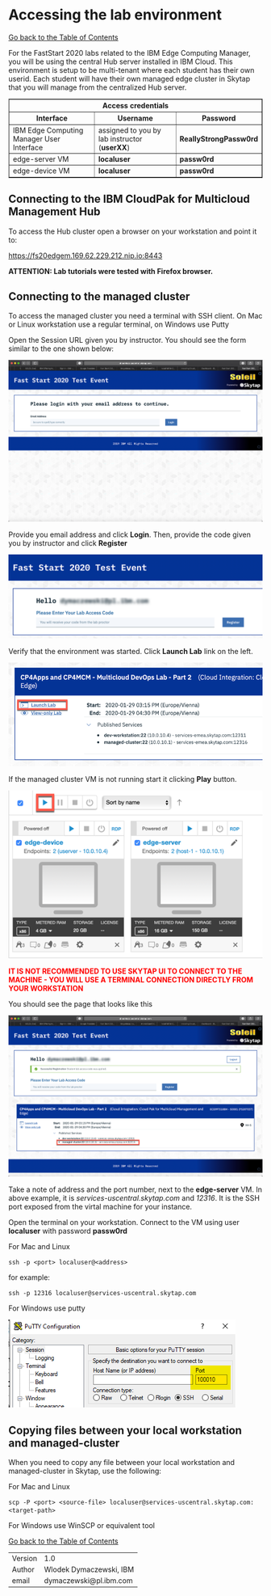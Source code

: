 # Accessing the lab environment

[Go back to the Table of Contents](./README.md)

For the FastStart 2020 labs related to the IBM Edge Computing Manager, you will be using the central Hub server installed in IBM Cloud. This environment is setup to be multi-tenant where each student has their own userid.  Each student will have their own managed edge cluster in Skytap that you will manage from the centralized Hub server.

<table border="1">
<tr><th colspan="3">Access credentials</th></tr>
<tr><th>Interface</th><th>Username</th><th>Password</th></tr>
<tr><td>IBM Edge Computing Manager User Interface</td><td>assigned to you by lab instructor (<b>userXX</b>)</td><td><b>ReallyStrongPassw0rd</b></td></tr>
<tr><td>edge-server VM</td><td><b>localuser</b></td><td><b>passw0rd</b></td></tr>
<tr><td>edge-device VM</td><td><b>localuser</b></td><td><b>passw0rd</b></td></tr>
</table>

## Connecting to the IBM CloudPak for Multicloud Management Hub

To access the Hub cluster open a browser on your workstation and point it to:

<a href="https://fs20edgem.169.62.229.212.nip.io:8443" target="_blank">https://fs20edgem.169.62.229.212.nip.io:8443</a>

**ATTENTION: Lab tutorials were tested with Firefox browser.**

## Connecting to the managed cluster

To access the managed cluster you need a terminal with SSH client. On Mac or Linux workstation use a regular terminal, on Windows use Putty

Open the Session URL given you by instructor. You should see the form similar to the one shown below:

![](images/2020-01-20-13-57-59.png)

Provide you email address and click **Login**. Then, provide the code given you by instructor and click **Register**

![](images/2020-01-20-14-09-35.png)

Verify that the environment was started. Click **Launch Lab** link on the left.

![](images/2020-01-20-14-16-12.png)

If the managed cluster VM is not running start it clicking **Play** button. 

![](images/2020-01-21-22-45-24.png)

<span style="color:red">**IT IS NOT RECOMMENDED TO USE SKYTAP UI TO CONNECT TO THE MACHINE - YOU WILL USE A TERMINAL CONNECTION DIRECTLY FROM YOUR WORKSTATION**</span>

You should see the page that looks like this

![](images/2020-01-20-13-55-03.png)

Take a note of address and the port number, next to the **edge-server** VM. In above example, it is *services-uscentral.skytap.com* and *12316*. It is the SSH port exposed from the virtal machine for your instance.

Open the terminal on your workstation. Connect to the VM using user **localuser** with password **passw0rd**

For Mac and Linux
```
ssh -p <port> localuser@<address>
```

for example:
```
ssh -p 12316 localuser@services-uscentral.skytap.com
```

For Windows use putty

![](images/2020-01-20-15-25-41.png)

## Copying files between your local workstation and managed-cluster

When you need to copy any file between your local workstation and managed-cluster in Skytap, use the following:

For Mac and  Linux
```
scp -P <port> <source-file> localuser@services-uscentral.skytap.com:<target-path>
```

For Windows use WinSCP or equivalent tool


[Go back to the Table of Contents](./README.md)

<table>
  <tr>
    <td>Version</td>
    <td>1.0</td>
  </tr>
  <tr>
    <td>Author</td>
    <td>Wlodek Dymaczewski, IBM</td>
  </tr>
  <tr>
    <td>email</td>
    <td>dymaczewski@pl.ibm.com</td>
  </tr>
</table>


